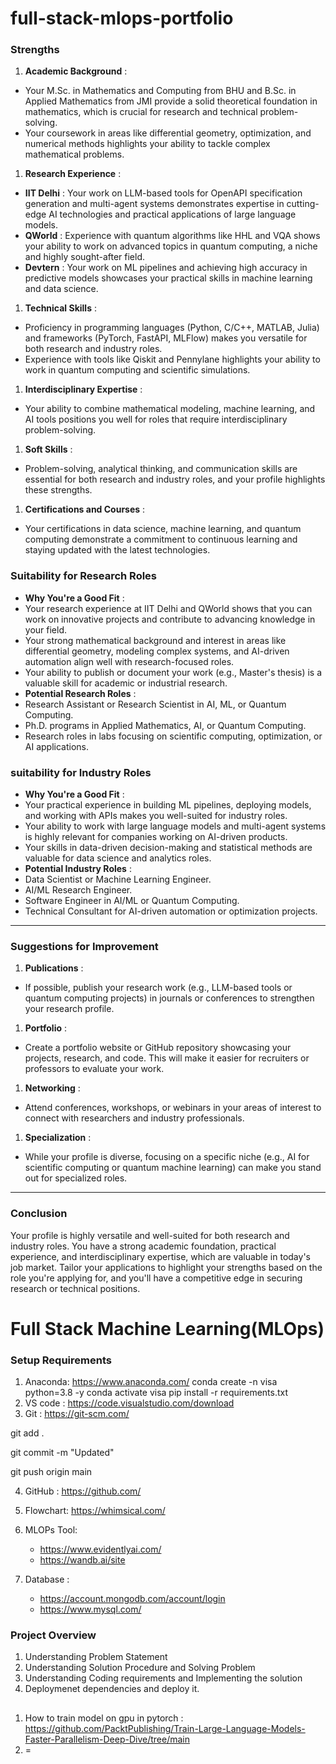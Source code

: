 # full-stack-mlops-portfolio


### **Strengths**

1. **Academic Background** :

* Your M.Sc. in Mathematics and Computing from BHU and B.Sc. in Applied Mathematics from JMI provide a solid theoretical foundation in mathematics, which is crucial for research and technical problem-solving.
* Your coursework in areas like differential geometry, optimization, and numerical methods highlights your ability to tackle complex mathematical problems.

1. **Research Experience** :

* **IIT Delhi** : Your work on LLM-based tools for OpenAPI specification generation and multi-agent systems demonstrates expertise in cutting-edge AI technologies and practical applications of large language models.
* **QWorld** : Experience with quantum algorithms like HHL and VQA shows your ability to work on advanced topics in quantum computing, a niche and highly sought-after field.
* **Devtern** : Your work on ML pipelines and achieving high accuracy in predictive models showcases your practical skills in machine learning and data science.

1. **Technical Skills** :

* Proficiency in programming languages (Python, C/C++, MATLAB, Julia) and frameworks (PyTorch, FastAPI, MLFlow) makes you versatile for both research and industry roles.
* Experience with tools like Qiskit and Pennylane highlights your ability to work in quantum computing and scientific simulations.

1. **Interdisciplinary Expertise** :

* Your ability to combine mathematical modeling, machine learning, and AI tools positions you well for roles that require interdisciplinary problem-solving.

1. **Soft Skills** :

* Problem-solving, analytical thinking, and communication skills are essential for both research and industry roles, and your profile highlights these strengths.

1. **Certifications and Courses** :

* Your certifications in data science, machine learning, and quantum computing demonstrate a commitment to continuous learning and staying updated with the latest technologies.


### **Suitability for Research Roles**

* **Why You're a Good Fit** :
* Your research experience at IIT Delhi and QWorld shows that you can work on innovative projects and contribute to advancing knowledge in your field.
* Your strong mathematical background and interest in areas like differential geometry, modeling complex systems, and AI-driven automation align well with research-focused roles.
* Your ability to publish or document your work (e.g., Master's thesis) is a valuable skill for academic or industrial research.
* **Potential Research Roles** :
* Research Assistant or Research Scientist in AI, ML, or Quantum Computing.
* Ph.D. programs in Applied Mathematics, AI, or Quantum Computing.
* Research roles in labs focusing on scientific computing, optimization, or AI applications.

### **suitability for Industry Roles**

* **Why You're a Good Fit** :
* Your practical experience in building ML pipelines, deploying models, and working with APIs makes you well-suited for industry roles.
* Your ability to work with large language models and multi-agent systems is highly relevant for companies working on AI-driven products.
* Your skills in data-driven decision-making and statistical methods are valuable for data science and analytics roles.
* **Potential Industry Roles** :
* Data Scientist or Machine Learning Engineer.
* AI/ML Research Engineer.
* Software Engineer in AI/ML or Quantum Computing.
* Technical Consultant for AI-driven automation or optimization projects.

---

### **Suggestions for Improvement**

1. **Publications** :

* If possible, publish your research work (e.g., LLM-based tools or quantum computing projects) in journals or conferences to strengthen your research profile.

1. **Portfolio** :

* Create a portfolio website or GitHub repository showcasing your projects, research, and code. This will make it easier for recruiters or professors to evaluate your work.

1. **Networking** :

* Attend conferences, workshops, or webinars in your areas of interest to connect with researchers and industry professionals.

1. **Specialization** :

* While your profile is diverse, focusing on a specific niche (e.g., AI for scientific computing or quantum machine learning) can make you stand out for specialized roles.

---

### **Conclusion**

Your profile is highly versatile and well-suited for both research and industry roles. You have a strong academic foundation, practical experience, and interdisciplinary expertise, which are valuable in today's job market. Tailor your applications to highlight your strengths based on the role you're applying for, and you'll have a competitive edge in securing research or technical positions.

# Full Stack Machine Learning(MLOps)

### Setup Requirements

1. Anaconda: https://www.anaconda.com/
   conda create -n visa python=3.8 -y
   conda activate visa
   pip install -r requirements.txt
2. VS code : https://code.visualstudio.com/download
3. Git : https://git-scm.com/

git add .

git commit -m "Updated"

git push origin main

4. GitHub : https://github.com/
5. Flowchart: https://whimsical.com/
6. MLOPs Tool:

   - https://www.evidentlyai.com/
   - https://wandb.ai/site
7. Database :

   - https://account.mongodb.com/account/login
   - https://www.mysql.com/

### Project Overview

1. Understanding Problem Statement
2. Understanding Solution Procedure and Solving Problem
3. Understanding Coding requirements and Implementing the solution
4. Deploymenet dependencies and deploy it.


## 

1. How to train model on gpu in pytorch : https://github.com/PacktPublishing/Train-Large-Language-Models-Faster-Parallelism-Deep-Dive/tree/main
2. =
